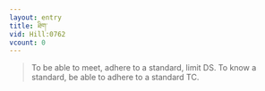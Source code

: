 ```yaml
---
layout: entry
title: ཐིག་
vid: Hill:0762
vcount: 0
---
```

> To be able to meet, adhere to a standard, limit DS\. To know a standard, be able to adhere to a standard TC\.


